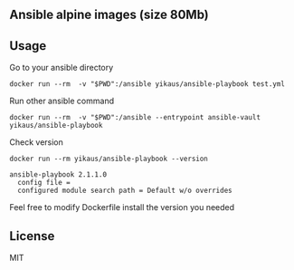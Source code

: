 ## Ansible alpine images (size 80Mb)

## Usage
Go to your ansible directory

`docker run --rm  -v "$PWD":/ansible yikaus/ansible-playbook test.yml`

Run other ansible command 

`docker run --rm  -v "$PWD":/ansible --entrypoint ansible-vault yikaus/ansible-playbook `

Check version

`docker run --rm yikaus/ansible-playbook --version`
```
ansible-playbook 2.1.1.0
  config file = 
  configured module search path = Default w/o overrides
```

Feel free to modify Dockerfile install the version you needed 

## License
MIT